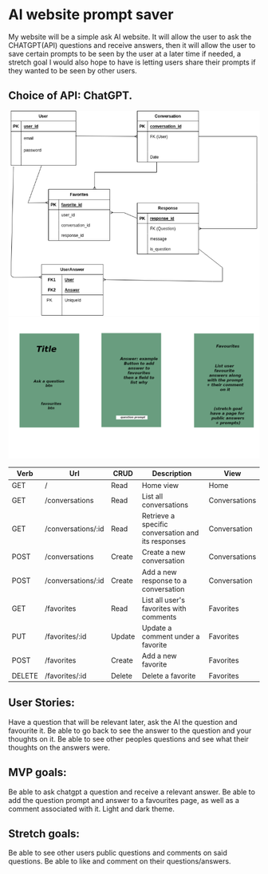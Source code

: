 # AI website prompt saver

My website will be a simple ask AI website. It will allow the user to ask the CHATGPT(API) questions and receive answers, then it will allow the user to save certain prompts to be seen by the user at a later time if needed, a stretch goal I would also hope to have is letting users share their prompts if they wanted to be seen by other users.

## Choice of API: ChatGPT.

![alt text](./project2.png)
![alt text](./project2-wireframe.png)





| Verb   | Url                      | CRUD   | Description                                         | View            |
| ------ | ------------------------ | ------ | --------------------------------------------------- | --------------- |
| GET    | /                        | Read   | Home view                                           | Home            |
| GET    | /conversations           | Read   | List all conversations                              | Conversations   |
| GET    | /conversations/:id       | Read   | Retrieve a specific conversation and its responses  | Conversation    |
| POST   | /conversations           | Create | Create a new conversation                           | Conversations   |
| POST   | /conversations/:id       | Create | Add a new response to a conversation                | Conversation    |
| GET    | /favorites               | Read   | List all user's favorites with comments             | Favorites       |
| PUT    | /favorites/:id           | Update | Update a comment under a favorite                   | Favorites       |
| POST   | /favorites               | Create | Add a new favorite                                  | Favorites       |
| DELETE | /favorites/:id           | Delete | Delete a favorite                                   | Favorites       |







## User Stories:
Have a question that will be relevant later, ask the AI the question and favourite it.
Be able to go back to see the answer to the question and your thoughts on it.
Be able to see other peoples questions and see what their thoughts on the answers were.

## MVP goals:
Be able to ask chatgpt a question and receive a relevant answer.
Be able to add the question prompt and answer to a favourites page, as well as a comment associated with it.
Light and dark theme.

## Stretch goals:
Be able to see other users public questions and comments on said questions.
Be able to like and comment on their questions/answers.







